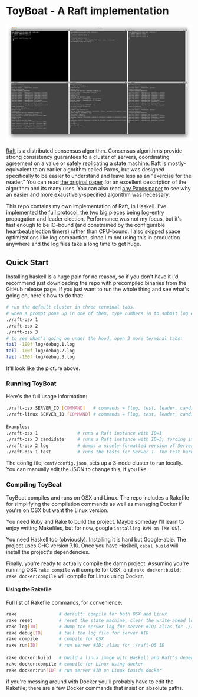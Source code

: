 # ToyBoat - A Raft implementation

![ToyBoat Raft demo](raft-demo.png?raw=true)

[Raft](https://raft.github.io/) is a distributed consensus algorithm. Consensus algorithms provide strong consistency guarantees to a cluster of servers, coordinating agreement on a value or safely replicating a state machine. Raft is mostly-equivalent to an earlier algorithm called Paxos, but was designed specifically to be easier to understand and leave less as an "exercise for the reader." You can read [the original paper](http://ramcloud.stanford.edu/raft.pdf) for an excellent description of the algorithm and its many uses. You can also read [any Paxos paper](http://research.microsoft.com/en-us/um/people/lamport/pubs/paxos-simple.pdf) to see why an easier and more exaustively-specified algorithm was necessary.

This repo contains my own implementation of Raft, in Haskell. I've implemented the full protocol, the two big pieces being log-entry propagation and leader election. Performance was not my focus, but it's fast enough to be IO-bound (and constrained by the configurable heartbeat/election timers) rather than CPU-bound. I also skipped space optimizations like log compaction, since I'm not using this in production anywhere and the log files take a long time to get huge.


## Quick Start

Installing haskell is a huge pain for no reason, so if you don't have it I'd recommend just downloading the repo with precompiled binaries from the GitHub release page. If you just want to run the whole thing and see what's going on, here's how to do that:

```bash
# run the default cluster in three terminal tabs.
# when a prompt pops up in one of them, type numbers in to submit log entries.
./raft-osx 1
./raft-osx 2
./raft-osx 3
# to see what's going on under the hood, open 3 more terminal tabs:
tail -100f log/debug.1.log
tail -100f log/debug.2.log
tail -100f log/debug.3.log
```

It'll look like the picture above.


### Running ToyBoat

Here's the full usage information:

```bash
./raft-osx SERVER_ID [COMMAND]   # commands = [log, test, leader, candidate, follower]
./raft-linux SERVER_ID [COMMAND] # commands = [log, test, leader, candidate, follower]

Examples:
./raft-osx 1               # runs a Raft instance with ID=1
./raft-osx 3 candidate     # runs a Raft instance with ID=3, forcing it into a particular starting role (candidate)
./raft-osx 2 log           # dumps a nicely-formatted version of Server 2's write-ahead log, found in db/log.ID.json.
./raft-osx 1 test          # runs the tests for Server 1. The test harness has been set up, but there aren't many tests.
```

The config file, `conf/config.json`, sets up a 3-node cluster to run locally. You can manually edit the JSON to change this, if you like.


### Compiling ToyBoat

ToyBoat compiles and runs on OSX and Linux. The repo includes a Rakefile for simplifying the compilation commands as well as managing Docker if you're on OSX but want the Linux version.

You need Ruby and Rake to build the project. Maybe someday I'll learn to enjoy writing Makefiles, but for now, google `installing RVM on [MY OS]`.

You need Haskell too (obviously). Installing it is hard but Google-able. The project uses GHC version 7.10. Once you have Haskell, `cabal build` will install the project's dependencies.

Finally, you're ready to actually compile the damn project. Assuming you're running OSX `rake compile` will compile for OSX, and `rake docker:build; rake docker:compile` will compile for Linux using Docker.


#### Using the Rakefile

Full list of Rakefile commands, for convenience:

```bash
rake                # default: compile for both OSX and Linux
rake reset          # reset the state machine, clear the write-ahead logs
rake log[ID]        # dump the server log for server #ID; alias for ./raft-OS ID log
rake debug[ID]      # tail the log file for server #ID
rake compile        # compile for OSX
rake run[ID]        # run server #ID; alias for ./raft-OS ID

rake docker:build   # build a linux image with Haskell and Raft's dependencies
rake docker:compile # compile for Linux using docker
rake docker:run[ID] # run server #ID on Linux inside docker
```
if you're messing around with Docker you'll probably have to edit the Rakefile; there are a few Docker commands that insist on absolute paths.
